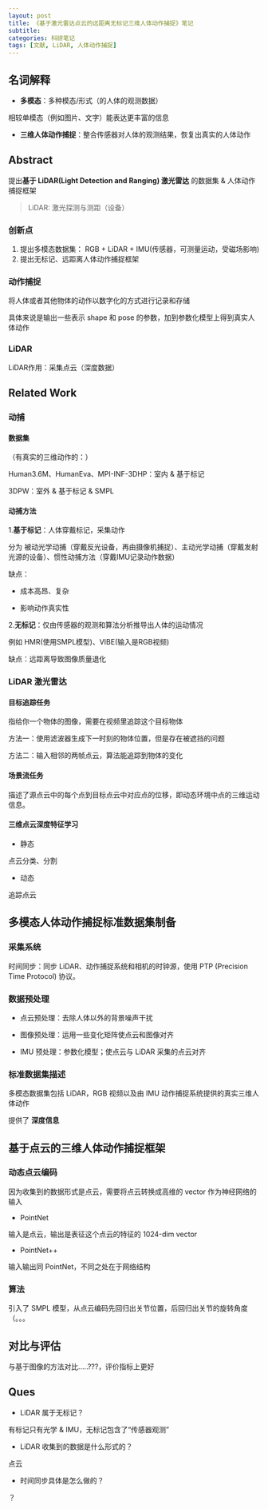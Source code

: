 ```yaml
---
layout: post
title: 《基于激光雷达点云的远距离无标记三维人体动作捕捉》笔记
subtitle: 
categories: 科研笔记
tags: [文献, LiDAR, 人体动作捕捉]
---
```


## 名词解释

- **多模态**：多种模态/形式（的人体的观测数据）

相较单模态（例如图片、文字）能表达更丰富的信息

- **三维人体动作捕捉**：整合传感器对人体的观测结果，恢复出真实的人体动作

## Abstract

提出**基于 LiDAR(Light Detection and Ranging) 激光雷达** 的数据集 & 人体动作捕捉框架

> LiDAR: 激光探测与测距（设备）

### 创新点

1. 提出多模态数据集： 
RGB + LiDAR + IMU(传感器，可测量运动，受磁场影响)
2. 提出无标记、远距离人体动作捕捉框架

### 动作捕捉

将人体或者其他物体的动作以数字化的方式进行记录和存储

具体来说是输出一些表示 shape 和 pose 的参数，加到参数化模型上得到真实人体动作

### LiDAR

LiDAR作用：采集点云（深度数据）

## Related Work

### 动捕

#### 数据集

（有真实的三维动作的：）

Human3.6M、HumanEva、MPI-INF-3DHP：室内 & 基于标记

3DPW：室外 & 基于标记 & SMPL

#### 动捕方法

1.**基于标记**：人体穿戴标记，采集动作

分为 被动光学动捕（穿戴反光设备，再由摄像机捕捉）、主动光学动捕（穿戴发射光源的设备）、惯性动捕方法（穿戴IMU记录动作数据）

缺点：

- 成本高昂、复杂

- 影响动作真实性

2.**无标记**：仅由传感器的观测和算法分析推导出人体的运动情况

例如 HMR(使用SMPL模型)、VIBE(输入是RGB视频)

缺点：远距离导致图像质量退化

### LiDAR 激光雷达

#### 目标追踪任务

指给你一个物体的图像，需要在视频里追踪这个目标物体

方法一：使用滤波器生成下一时刻的物体位置，但是存在被遮挡的问题

方法二：输入相邻的两帧点云，算法能追踪到物体的变化

#### 场景流任务

描述了源点云中的每个点到目标点云中对应点的位移，即动态环境中点的三维运动信息。

#### 三维点云深度特征学习

- 静态

点云分类、分割

- 动态

追踪点云

## 多模态人体动作捕捉标准数据集制备

### 采集系统

时间同步：同步 LiDAR、动作捕捉系统和相机的时钟源，使用 PTP (Precision Time Protocol) 协议。

### 数据预处理

- 点云预处理：去除人体以外的背景噪声干扰

- 图像预处理：运用一些变化矩阵使点云和图像对齐

- IMU 预处理：参数化模型；使点云与 LiDAR 采集的点云对齐

### 标准数据集描述

多模态数据集包括 LiDAR，RGB 视频以及由 IMU 动作捕捉系统提供的真实三维人体动作

提供了 **深度信息**

## 基于点云的三维人体动作捕捉框架

### 动态点云编码

因为收集到的数据形式是点云，需要将点云转换成高维的 vector 作为神经网络的输入

- PointNet

输入是点云，输出是表征这个点云的特征的 1024-dim vector

- PointNet++

输入输出同 PointNet，不同之处在于网络结构

### 算法

引入了 SMPL 模型，从点云编码先回归出关节位置，后回归出关节的旋转角度（。。。

## 对比与评估

与基于图像的方法对比.....???，评价指标上更好

## Ques

- LiDAR 属于无标记？ 

有标记只有光学 & IMU，无标记包含了“传感器观测”

- LiDAR 收集到的数据是什么形式的？

点云

- 时间同步具体是怎么做的？

？
